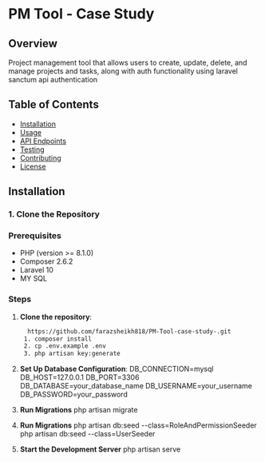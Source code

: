 # PM Tool - Case Study

## Overview

Project management tool that allows users to create, update, delete, and manage projects and tasks, along with auth functionality using
laravel sanctum api authentication
## Table of Contents

- [Installation](#installation)
- [Usage](#usage)
- [API Endpoints](#api-endpoints)
- [Testing](#testing)
- [Contributing](#contributing)
- [License](#license)

## Installation

### 1. Clone the Repository

### Prerequisites

- PHP (version >= 8.1.0)
- Composer 2.6.2
- Laravel 10
- MY SQL
### Steps

1. **Clone the repository**:
   ```bash
     https://github.com/farazsheikh818/PM-Tool-case-study-.git
    1. composer install
    2. cp .env.example .env
    3. php artisan key:generate
   
2. **Set Up Database Configuration**: 
    DB_CONNECTION=mysql
    DB_HOST=127.0.0.1
    DB_PORT=3306
    DB_DATABASE=your_database_name
    DB_USERNAME=your_username
    DB_PASSWORD=your_password
   
4. **Run Migrations**
    php artisan migrate
   
6. **Run Migrations**
   php artisan db:seed --class=RoleAndPermissionSeeder
   php artisan db:seed --class=UserSeeder
   
7.  **Start the Development Server**
    php artisan serve

